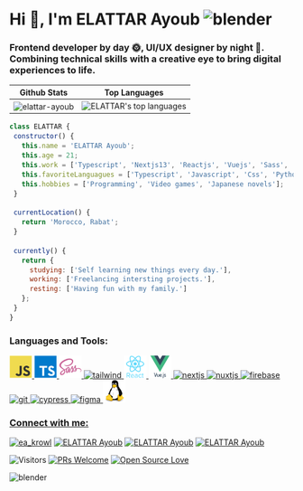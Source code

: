 
<h1 align="">Hi 👋, I'm ELATTAR Ayoub <img src="https://camo.githubusercontent.com/fb070d9f71a64edbafed08519130d75e7e0a0a69665d50d94ad095157f702e59/68747470733a2f2f6d656469612e67697068792e636f6d2f6d656469612f6d47634e6a736657416a593541455a4e77362f67697068792e676966" alt="blender" width="40" height="40"/></h1>
<h3 align="">Frontend developer by day 🌞, UI/UX designer by night 🌙. Combining technical skills with a creative eye to bring digital experiences to life.</h3>



| Github Stats | Top Languages |
| --- | --- |
| <img align="center" src="https://github-readme-stats.vercel.app/api/top-langs?username=elattar-ayoub&show_icons=true&locale=en&layout=compact&theme=nightowl" alt="elattar-ayoub" /> | ![ELATTAR's top languages](https://github-readme-streak-stats.herokuapp.com/?user=elattar-ayoub&theme=nightowl) |

 ```javascript
 class ELATTAR {
  constructor() {
    this.name = 'ELATTAR Ayoub';
    this.age = 21;
    this.work = ['Typescript', 'Nextjs13', 'Reactjs', 'Vuejs', 'Sass', 'TailwindCSS' ];
    this.favoriteLanguagues = ['Typescript', 'Javascript', 'Css', 'Python'];
    this.hobbies = ['Programming', 'Video games', 'Japanese novels'];
  }

  currentLocation() {
    return 'Morocco, Rabat';
  }

  currently() {
    return {
      studying: ['Self learning new things every day.'],
      working: ['Freelancing intersting projects.'],
      resting: ['Having fun with my family.']
    };
  }
}
 ```




<h3 align="left">Languages and Tools:</h3>
<p align="left"> <a href="https://developer.mozilla.org/en-US/docs/Web/JavaScript" target="_blank" rel="noreferrer"> <img src="https://raw.githubusercontent.com/devicons/devicon/master/icons/javascript/javascript-original.svg" alt="javascript" width="40" height="40"/> </a> <a href="https://www.typescriptlang.org/" target="_blank" rel="noreferrer"> <img src="https://raw.githubusercontent.com/devicons/devicon/master/icons/typescript/typescript-original.svg" alt="typescript" width="40" height="40"/> </a> <a href="https://sass-lang.com" target="_blank" rel="noreferrer"> <img src="https://raw.githubusercontent.com/devicons/devicon/master/icons/sass/sass-original.svg" alt="sass" width="40" height="40"/> </a> <a href="https://tailwindcss.com/" target="_blank" rel="noreferrer"> <img src="https://www.vectorlogo.zone/logos/tailwindcss/tailwindcss-icon.svg" alt="tailwind" width="40" height="40"/> </a> <a href="https://reactjs.org/" target="_blank" rel="noreferrer"> <img src="https://raw.githubusercontent.com/devicons/devicon/master/icons/react/react-original-wordmark.svg" alt="react" width="40" height="40"/> </a>  <a href="https://vuejs.org/" target="_blank" rel="noreferrer"> <img src="https://raw.githubusercontent.com/devicons/devicon/master/icons/vuejs/vuejs-original-wordmark.svg" alt="vuejs" width="40" height="40"/> </a> </a> <a href="https://nextjs.org/" target="_blank" rel="noreferrer"> <img src="https://cdn.worldvectorlogo.com/logos/nextjs-2.svg" alt="nextjs" width="40" height="40"/> </a> <a href="https://nuxtjs.org/" target="_blank" rel="noreferrer"> <img src="https://www.vectorlogo.zone/logos/nuxtjs/nuxtjs-icon.svg" alt="nuxtjs" width="40" height="40"/> </a>   <a href="https://firebase.google.com/" target="_blank" rel="noreferrer"> <img src="https://www.vectorlogo.zone/logos/firebase/firebase-icon.svg" alt="firebase" width="40" height="40"/> </a> <a href="https://git-scm.com/" target="_blank" rel="noreferrer"> <img src="https://www.vectorlogo.zone/logos/git-scm/git-scm-icon.svg" alt="git" width="40" height="40"/> </a> <a href="https://www.cypress.io" target="_blank" rel="noreferrer"> <img src="https://raw.githubusercontent.com/simple-icons/simple-icons/6e46ec1fc23b60c8fd0d2f2ff46db82e16dbd75f/icons/cypress.svg" alt="cypress" width="40" height="40"/> </a> <a href="https://www.figma.com/" target="_blank" rel="noreferrer"> <img src="https://www.vectorlogo.zone/logos/figma/figma-icon.svg" alt="figma" width="40" height="40"/> </a> <a href="https://www.linux.org/" target="_blank" rel="noreferrer"> <img src="https://raw.githubusercontent.com/devicons/devicon/master/icons/linux/linux-original.svg" alt="linux" width="40" height="40"/>    </p>


<h3 align="left">Connect with me:</h3>

<p align="left"> <a href="https://twitter.com/ea_krowl" target="blank"><img src="https://img.shields.io/twitter/follow/ea_krowl?logo=twitter&style=for-the-badge" alt="ea_krowl" /></a>  <a href="https://linkedin.com/in/https://www.linkedin.com/in/ayoub-elattar-22469320b/" target="blank"><img src="https://img.shields.io/twitter/follow/ELATTAR Ayoub?logo=linkedin&style=for-the-badge" alt="ELATTAR Ayoub" /></a>  <a href="https://dribbble.com/elattar_ayub" target="blank"><img src="https://img.shields.io/twitter/follow/ELATTAR Ayub?logo=dribbble&style=for-the-badge" alt="ELATTAR Ayoub" /></a> <a href="https://codepen.io/@elattar-ayoub" target="blank"><img src="https://img.shields.io/twitter/follow/ELATTAR Ayoub?logo=codepen&style=for-the-badge" alt="ELATTAR Ayoub" /></a> </p>


![Visitors](https://visitor-badge.glitch.me/badge?page_id=ELATTAR-Ayoub) [![PRs Welcome](https://img.shields.io/badge/PRs-welcome-brightgreen.svg?style=flat&logo=github)](https://github.com/ELATTAR-Ayoub) [![Open Source Love](https://badges.frapsoft.com/os/v2/open-source.svg?v=103)](https://github.com/ELATTAR-Ayoub)

<p><img src="https://i.gifer.com/3z0b.gif" alt="blender" width="400" height="400"/><p/>
